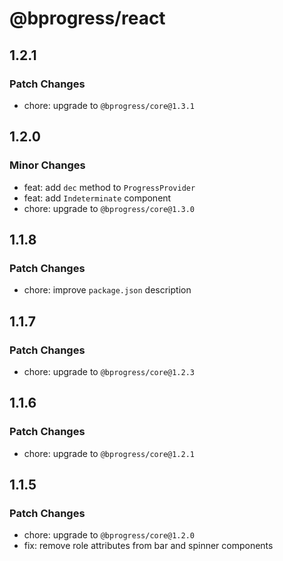 # @bprogress/react

## 1.2.1

### Patch Changes

- chore: upgrade to `@bprogress/core@1.3.1`

## 1.2.0

### Minor Changes

- feat: add `dec` method to `ProgressProvider`
- feat: add `Indeterminate` component
- chore: upgrade to `@bprogress/core@1.3.0`

## 1.1.8

### Patch Changes

- chore: improve `package.json` description

## 1.1.7

### Patch Changes

- chore: upgrade to `@bprogress/core@1.2.3`

## 1.1.6

### Patch Changes

- chore: upgrade to `@bprogress/core@1.2.1`

## 1.1.5

### Patch Changes

- chore: upgrade to `@bprogress/core@1.2.0`
- fix: remove role attributes from bar and spinner components
